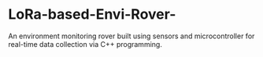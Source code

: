 # LoRa-based-Envi-Rover-
An environment monitoring rover built using sensors and microcontroller for real-time data collection via C++ programming.
